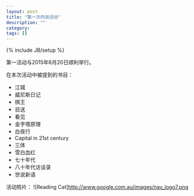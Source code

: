 ```yaml
---
layout: post
title: "第一次内测活动"
description: ""
category: 
tags: []
---
```

{% include JB/setup %}

第一活动与2015年6月20日顺利举行。

在本次活动中被提到的书目：

* 江城
* 威尼斯日记
* 棋王
* 目送
* 看见
* 金字塔原理
* 白夜行
* Capital in 21st century
* 三体
* 雪白血红
* 七十年代
* 八十年代访谈录
* 世说新语

活动照片：
![Reading Cat]<http://www.google.com.au/images/nav_logo7.png>
